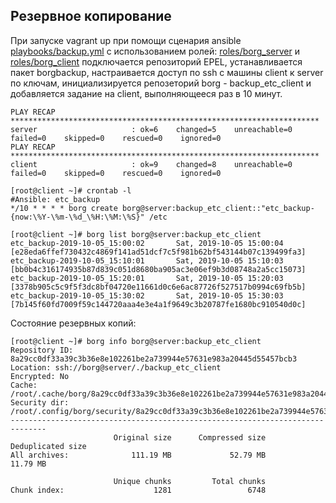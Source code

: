 ## Резервное копирование  

При запуске vagrant up при помощи сценария ansible [playbooks/backup.yml](playbooks/backup.yml) с использованием ролей:
 [roles/borg_server](roles/borg_server) и [roles/borg_client](roles/borg_client) подключается репозиторий EPEL, устанавливается пакет 
 borgbackup, настраивается доступ по ssh с машины client к server по ключам, инициализируется репозеторий borg - backup_etc_client и 
 добавляется задание на client, выполняющееся раз в 10 минут.  

```console
PLAY RECAP *********************************************************************
server                     : ok=6    changed=5    unreachable=0    failed=0    skipped=0    rescued=0    ignored=0
PLAY RECAP *********************************************************************
client                     : ok=9    changed=8    unreachable=0    failed=0    skipped=0    rescued=0    ignored=0
```

```console
[root@client ~]# crontab -l
#Ansible: etc_backup
*/10 * * * * borg create borg@server:backup_etc_client::"etc_backup-{now:\%Y-\%m-\%d_\%H:\%M:\%S}" /etc
```

```console
[root@client ~]# borg list borg@server:backup_etc_client
etc_backup-2019-10-05_15:00:02       Sat, 2019-10-05 15:00:04 [e28eda6ffef730432c4869f141ad51dcf7c5f981b62bf543144b07c139499fa3]
etc_backup-2019-10-05_15:10:01       Sat, 2019-10-05 15:10:03 [bb0b4c316174935b87d839c051d8680ba905ac3e06ef9b3d08748a2a5cc15073]
etc_backup-2019-10-05_15:20:01       Sat, 2019-10-05 15:20:03 [3378b905c5c9f5f3dc8bf04720e11661d0c6e6ac87726f527517b0994c69fb5b]
etc_backup-2019-10-05_15:30:02       Sat, 2019-10-05 15:30:03 [7b145f60fd7009f59c144720aaa4e3e4a1f9649c3b20787fe1680bc910540d0c]
```

Состояние резервных копий:  
```console
[root@client ~]# borg info borg@server:backup_etc_client
Repository ID: 8a29cc0df33a39c3b36e8e102261be2a739944e57631e983a20445d55457bcb3
Location: ssh://borg@server/./backup_etc_client
Encrypted: No
Cache: /root/.cache/borg/8a29cc0df33a39c3b36e8e102261be2a739944e57631e983a20445d55457bcb3
Security dir: /root/.config/borg/security/8a29cc0df33a39c3b36e8e102261be2a739944e57631e983a20445d55457bcb3
------------------------------------------------------------------------------
                       Original size      Compressed size    Deduplicated size
All archives:              111.19 MB             52.79 MB             11.79 MB

                       Unique chunks         Total chunks
Chunk index:                    1281                 6748
```

